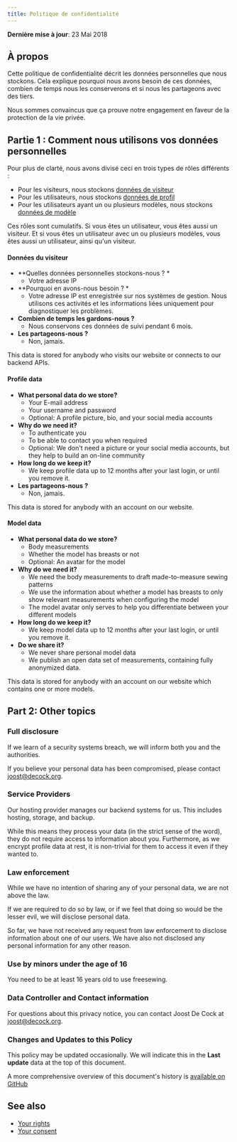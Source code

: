 ```yaml
---
title: Politique de confidentialité
---
```


**Dernière mise à jour**: 23 Mai 2018

## À propos

Cette politique de confidentialité décrit les données personnelles que nous stockons. Cela explique pourquoi nous avons besoin de ces données, combien de temps nous les conserverons et si nous les partageons avec des tiers.

Nous sommes convaincus que ça prouve notre engagement en faveur de la protection de la vie privée.

## Partie 1 : Comment nous utilisons vos données personnelles

Pour plus de clarté, nous avons divisé ceci en trois types de rôles différents :

 - Pour les visiteurs, nous stockons [données de visiteur](#visitor-data)
 - Pour les utilisateurs, nous stockons [données de profil](#profile-data)
 - Pour les utilisateurs ayant un ou plusieurs modèles, nous stockons [données de modèle](#model-data)

Ces rôles sont cumulatifs. Si vous êtes un utilisateur, vous êtes aussi un visiteur. Et si vous êtes un utilisateur avec un ou plusieurs modèles, vous êtes aussi un utilisateur, ainsi qu'un visiteur.

<Note>

#### Données du visiteur

 - **Quelles données personnelles stockons-nous ? *
   - Votre adresse IP
 - **Pourquoi en avons-nous besoin ? *
   - Votre adresse IP est enregistrée sur nos systèmes de gestion. Nous utilisons ces activités et les informations liées uniquement pour diagnostiquer les problèmes.
 - **Combien de temps les gardons-nous ?**
   - Nous conservons ces données de suivi pendant 6 mois.
 - **Les partageons-nous ?**
   - Non, jamais.

This data is stored for anybody who visits our website or connects to our backend APIs.

</Note>

<Note>

#### Profile data

 - **What personal data do we store?**
   - Your E-mail address
   - Your username and password
   - Optional: A profile picture, bio, and your social media accounts
 - **Why do we need it?**
   - To authenticate you
   - To be able to contact you when required
   - Optional: We don't need a picture or your social media accounts, but they help to build an on-line community
 - **How long do we keep it?**
   - We keep profile data up to 12 months after your last login, or until you remove it.
 - **Les partageons-nous ?**
   - Non, jamais.

This data is stored for anybody with an account on our website.

</Note>

<Note>

#### Model data

 - **What personal data do we store?**
   - Body measurements
   - Whether the model has breasts or not
   - Optional: An avatar for the model
 - **Why do we need it?**
   - We need the body measurements to draft made-to-measure sewing patterns
   - We use the information about whether a model has breasts to only show relevant measurements when configuring the model
   - The model avatar only serves to help you differentiate between your different models
 - **How long do we keep it?**
   - We keep model data up to 12 months after your last login, or until you remove it.
 - **Do we share it?**
   - We never share personal model data
   - We publish an open data set of measurements, containing fully anonymized data.

This data is stored for anybody with an account on our website which contains one or more models.

</Note>

## Part 2: Other topics

### Full disclosure

If we learn of a security systems breach, we will inform both you and the authorities.

If you believe your personal data has been compromised, please contact joost@decock.org.


### Service Providers

Our hosting provider manages our backend systems for us. This includes hosting, storage, and backup.

While this means they process your data (in the strict sense of the word), they do not require access to information about you. Furthermore, as we encrypt profile data at rest, it is non-trivial for them to access it even if they wanted to.

### Law enforcement

While we have no intention of sharing any of your personal data, we are not above the law.

If we are required to do so by law, or if we feel that doing so would be the lesser evil, we will disclose personal data.

So far, we have not received any request from law enforcement to disclose information about one of our users. We have also not disclosed any personal information for any other reason.

### Use by minors under the age of 16

You need to be at least 16 years old to use freesewing.

### Data Controller and Contact information

For questions about this privacy notice, you can contact Joost De Cock at joost@decock.org.

### Changes and Updates to this Policy

This policy may be updated occasionally. We will indicate this in the **Last update** data at the top of this document.

A more comprehensive overview of this document's history is [available on GitHub](https://github.com/freesewing/markdown/commits/develop/org/docs/about/privacy)

## See also

 - [Your rights](/docs/about/rights)
 - [Your consent](/account/consent)


